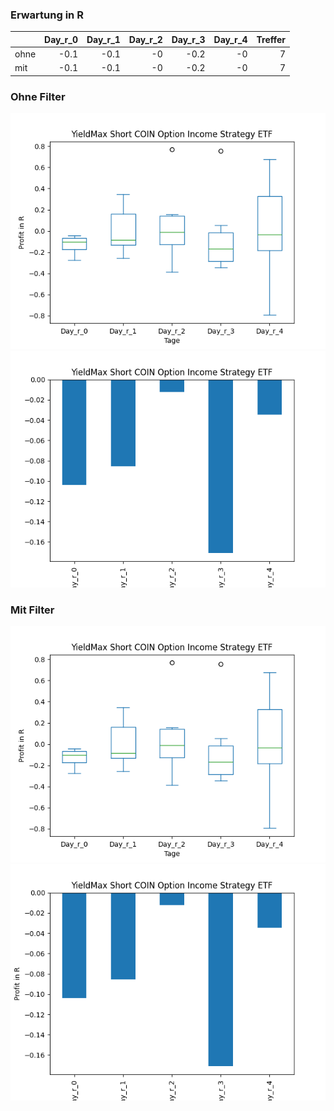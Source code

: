 ### Erwartung in R
|      |   Day_r_0 |   Day_r_1 |   Day_r_2 |   Day_r_3 |   Day_r_4 |   Treffer |
|:-----|----------:|----------:|----------:|----------:|----------:|----------:|
| ohne |      -0.1 |      -0.1 |        -0 |      -0.2 |        -0 |         7 |
| mit  |      -0.1 |      -0.1 |        -0 |      -0.2 |        -0 |         7 |

### Ohne Filter
![image info](./data/FIAT_box_all.png)
![image info](./data/FIAT_median_all.png)

### Mit Filter
![image info](./data/FIAT_box_filtered.png)
![image info](./data/FIAT_median_filtered.png)